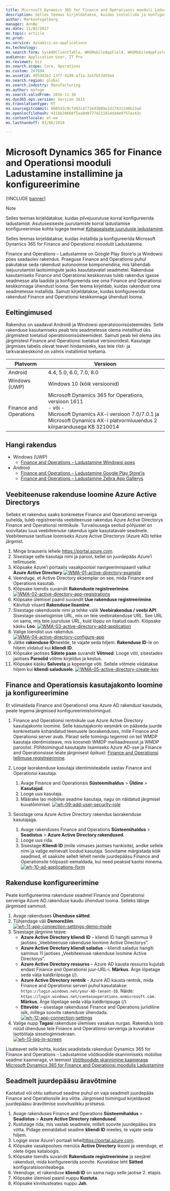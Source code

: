 ```yaml
---
title: Microsoft Dynamics 365 for Finance and Operationsi mooduli Ladustamine installimine ja konfigureerimine
description: Selles teemas kirjeldatakse, kuidas installida ja konfigureerida Microsoft Dynamics 365 for Finance and Operationsi moodulit Ladustamine.
author: MarkusFogelberg
manager: AnnBe
ms.date: 11/02/2017
ms.topic: article
ms.prod: 
ms.service: dynamics-ax-applications
ms.technology: 
ms.search.form: SysAADClientTable, WHSMobileAppField, WHSMobileAppFieldPriority, WHSRFMenu, WHSRFMenuItem, WHSWorker
audience: Application User, IT Pro
ms.reviewer: bis
ms.search.scope: Core, Operations
ms.custom: 267694
ms.assetid: d95d43b2-13ff-4189-a71a-3a1fb57d55ed
ms.search.region: global
ms.search.industry: Manufacturing
ms.author: mafoge
ms.search.validFrom: 2016-11-30
ms.dyn365.ops.version: Version 1611
ms.translationtype: HT
ms.sourcegitcommit: 608543c9cfd93c4772e93089e1d174312d8b23a6
ms.openlocfilehash: 411bb28668f5aa9d07774211814da4e9757ac43c
ms.contentlocale: et-ee
ms.lasthandoff: 03/06/2018

---
```


# <a name="install-and-configure-microsoft-dynamics-365-for-finance-and-operations-8211-warehousing"></a>Microsoft Dynamics 365 for Finance and Operationsi mooduli Ladustamine installimine ja konfigureerimine

[!INCLUDE [banner](../includes/banner.md)]

> [!NOTE]
> 
> Selles teemas kirjeldatakse, kuidas pilvejuurutuse korral konfigureerida ladustamist. Asutusesiseste juurutamiste korral ladustamise konfigureerimise kohta lugege teemat [Kohapealsete juurutuste ladustamine](../../dev-itpro/deployment/warehousing-for-on-premise-deployments.md).


Selles teemas kirjeldatakse, kuidas installida ja konfigureerida Microsoft Dynamics 365 for Finance and Operationsi moodulit Ladustamine.

Finance and Operations – Ladustamine on Google Play Store’is ja Windowsi poes saadaolev rakendus. Praeguse Finance and Operationsi puhul pakutakse seda rakendust autonoomse komponendina, mis tähendab isejuurutamist laotoimingute jaoks kasutatavatel seadmetel. Rakenduse kasutamiseks Finance and Operationsi keskkonnas tuleb rakendus igasse seadmesse alla laadida ja konfigureerida see oma Finance and Operationsi keskkonnaga ühendust looma. See teema kirjeldab, kuidas rakendust oma seadmetesse installida. Samuti kirjeldatakse, kuidas konfigureerida rakendust Finance and Operationsi keskkonnaga ühendust looma.

## <a name="prerequisites"></a>Eeltingimused
Rakendus on saadaval Androidi ja Windowsi operatsioonisüsteemides. Selle rakenduse kasutamiseks peab teie seadmetesse olema installitud üks järgmistest toetatud operatsioonisüsteemidest. Samuti peab teil olema üks järgmistest Finance and Operationsi toetatud versioonidest. Kasutage järgmises tabelis olevat teavet hindamiseks, kas teie riist- ja tarkvarakeskkond on valmis installimist toetama.

| Platvorm                    | Versioon                                                                                                                                                                     |
|-----------------------------|-----------------------------------------------------------------------------------------------------------------------------------------------------------------------------|
| Android                     | 4.4, 5.0, 6.0, 7.0, 8.0                                                                                                                                                     |
| Windows (UWP)               | Windows 10 (kõik versioonid)                                                                                                                                                   |
| Finance and Operations | Microsoft Dynamics 365 for Operations, versioon 1611 <br>- või - <br>Microsoft Dynamics AX-i versioon 7.0/7.0.1 ja Microsoft Dynamics AX-i platvormiuuendus 2 kiirparandusega KB 3210014 |

## <a name="get-the-app"></a>Hangi rakendus
-   Windows (UWP)
     - [Finance and Operations – Ladustamine Windowsi poes](https://www.microsoft.com/store/apps/9p1bffd5tstm)
-   Android
    - [Finance and Operations – Ladustamine Google Play Store’is](https://play.google.com/store/apps/details?id=com.Microsoft.Dynamics365forOperationsWarehousing)
    - [Finance and Operations – Ladustamine Zebra App Gallerys](https://appgallery.zebra.com/showcase/apps/146?type=showcase)

## <a name="create-a-web-service-application-in-azure-active-directory"></a>Veebiteenuse rakenduse loomine Azure Active Directorys
Selleks et rakendus saaks konkreetse Finance and Operationsi serveriga suhelda, tuleb registreerida veebiteenuse rakendus Azure Active Directorys Finance and Operationsi rentnikule. Turvalisusega seotud põhjustel on soovitatav luua veebiteenuse rakendus igale kasutatavale seadmele. Veebiteenuse taotluse loomiseks Azure Active Directorys (Azure AD) tehke järgmist.

1.  Minge brauseris lehele <https://portal.azure.com>.
2.  Sisestage selle kasutaja nimi ja parool, kellel on juurdepääs Azure’i tellimusele.
3.  Klõpsake Azure’i portaalis vasakpoolsel navigeerimispaanil valikut **Azure Active Directory**.[](./media/WMA-01-active-directory-example.png)[![WMA-01-active-directory-example](./media/WMA-01-active-directory-example.png )](./media/WMA-01-active-directory-example.png)
4.  Veenduge, et Active Directory eksemplar on see, mida Finance and Operations kasutab.
5.  Klõpsake loendis suvandit **Rakenduste registreerimine**. [![WMA-02-active-directory-app-registrations](./media/WMA-02-active-directory-app-registrations.png)](./media/WMA-02-active-directory-app-registrations.png)
6.  Klõpsake ülemisel paanil suvandit **Uue rakenduse registreerimine**. Käivitub viisard **Rakenduse lisamine**.
7.  Sisestage rakendusele nimi ja tehke valik **Veebirakendus / veebi API**. Sisestage sisselogimise URL, mis on teie veebirakenduse URL. See URL on sama, mis teie juurutuse URL, kuid lõppu on lisatud oauth. Klõpsake käsku **Loo**. [![WMA-03-active-directory-add-application](./media/WMA-03-active-directory-add-application.png)](./media/WMA-03-active-directory-add-application.png)
8.  Valige loendist uus rakendus. [![WMA-04-active-directory-configure-app](./media/WMA-04-active-directory-configure-app.png)](./media/WMA-04-active-directory-configure-app.png)
9.  Jätke **rakenduse ID**meelde, te vajate seda hiljem. **Rakenduse ID**-le on hiljem viidatud kui **kliendi ID**.
10. Klõpsake jaotises **Sätete paan** suvandit **Võtmed**. Looge võti, sisestades jaotises **Paroolid** võtme kirjeldus ja kestus. 
11. Klõpsake käsku **Salvesta** ja kopeerige võti. Sellele võtmele viidatakse hiljem kui **kliendi saladusele**. [![WMA-05-active-directory-create-key](./media/WMA-05-active-directory-create-key.png)](./media/WMA-05-active-directory-create-key.png)

## <a name="create-and-configure-a-user-account-in-finance-and-operations"></a>Finance and Operationsis kasutajakonto loomine ja konfigureerimine
Et võimaldada Finance and Operationsil oma Azure AD rakendust kasutada, peate tegema järgmised konfigureerimistoimingud.

1.  Finance and Operationsi rentnikule uue Azure Active Directory kasutajakonto loomine. Selle kasutajakonto eesmärk on pääseda juurde konkreetsele kohandatud teenusele laorakenduses, mille Finance and Operationsi server avab. Pärast selle toimingu tegemist on teil WMDP kasutaja identimisteave, mis koosneb WMDP meiliaadressist ja WMDP paroolist. Põhitoimingud kasutajate lisamiseks Azure AD-sse ja Finance and Operationsisse leiate järgmisest õpikust: [Finance and Operationsi tellimuse registreerimine](../../dev-itpro/dev-tools/sign-up-preview-subscription.md).
2.  Looge laorakenduse kasutaja identimisteabele vastav Finance and Operationsi kasutaja.
    1.  Avage Finance and Operationsis **Süsteemihaldus** &gt; **Üldine** &gt; **Kasutajad**.
    2.  Looge uus kasutaja.
    3.  Määrake lao mobiilse seadme kasutaja, nagu on näidatud järgmisel kuvatõmmisel. [![wh-09-add-user-security-role](./media/wh-09-add-user-security-role.png)](./media/wh-09-add-user-security-role.png)

3.  Seostage oma Azure Active Directory rakendus laorakenduse kasutajaga.
    1.  Avage rakenduses Finance and Operations **Süsteemihaldus** &gt; **Seadistus** &gt; **Azure Active Directory rakendused**.
    2.  Looge uus rida.
    3.  Sisestage **Kliendi ID** (mille viimases jaotises hankisite), andke sellele nimi ja valige eelnevalt loodud kasutaja. Soovitame märgistada kõik seadmed, et saaksite sellelt lehelt nende juurdepääsu Finance and Operationsile hõlpsasti eemaldada, kui need peaksid kaotsi minema. [![wh-10-ad-applications-form](./media/wh-10-ad-applications-form.png)](./media/wh-10-ad-applications-form.png)

## <a name="configure-the-application"></a>Rakenduse konfigureerimine
Peate konfigureerima rakenduse seadmel Finance and Operationsi serveriga Azure AD rakenduse kaudu ühendust looma. Selleks läbige järgmised sammud.

1.  Avage rakenduses **Ühenduse sätted**.
2.  Tühjendage väli **Demorežiim**. <br>[![wh-11-app-connection-settings-demo-mode](./media/wh-11-app-connection-settings-demo-mode-169x300.png)](./media/wh-11-app-connection-settings-demo-mode.png)
3.  Sisestage järgmine teave: 
    + **Azure Active Directory kliendi ID** – kliendi ID hangiti sammus 9 jaotises „Veebiteenuse rakenduse loomine Active Directorys”. 
    + **Azure Active Directory kliendi saladus** – kliendi saladus hangiti sammus 11 jaotises „Veebiteenuse rakenduse loomine Active Directorys”. 
    + **Azure Active Directory ressurss** – Azure AD kausta ressurss kujutab endast Finance and Operationsi juur-URL-i. **Märkus**. Ärge lõpetage seda välja kaldkriipsuga (/). 
    + **Azure Active Directory rentnik** - Azure AD kausta rentnik, mida Finance and Operationsi serveri puhul kasutatakse: `https://login.windows.net/your-AD-tenant-ID`. Näide: `https://login.windows.net/contosooperations.onmicrosoft.com.` 
    <br>**Märkus**. Ärge lõpetage seda välja kaldkriipsuga (/). 
    + **Ettevõte** – sisestage rakendusse Finance and Operations juriidiline isik, millega soovite rakenduse ühendada. <br>[![wh-12-app-connection-settings](./media/wh-12-app-connection-settings-169x300.png)](./media/wh-12-app-connection-settings.png)
4.  Valige nupp **Tagasi** rakenduse ülemises vasakus nurgas. Rakendus loob nüüd ühenduse teie Finance and Operationsi serveriga ja kuvatakse laotöötaja sisselogimisekraan. <br>[![wh-13-log-in-screen](./media/wh-13-log-in-screen-180x300.png)](./media/wh-13-log-in-screen.png)

Lisateavet selle kohta, kuidas seadistada rakendust Dynamics 365 for Finance and Operations – Ladustamine vöötkoodide skannimiseks mobiilse seadme kaameraga, vt teemast [Vöötkoodide skannimine kaameraga Microsoft Dynamics 365 for Finance and Operationsi moodulis Ladustamine](scan-bar-codes-using-a-camera.md)

## <a name="remove-access-for-a-device"></a>Seadmelt juurdepääsu äravõtmine
Kaotatud või ohtu sattunud seadme puhul on vaja seadmelt juurdepääs Finance and Operationsile ära võtta. Järgmised toimingud kirjeldavad juurdepääsu äravõtmise soovituslikku protsessi.

1.  Avage rakenduses Finance and Operations **Süsteemihaldus** &gt; **Seadistus** &gt; **Azure Active Directory rakendused**.
2.  Kustutage rida, mis vastab seadmele, millelt soovite juurdepääsu ära võtta. Pidage eemaldatud seadme **kliendi ID** meeles, te vajate seda hiljem.
3.  Logige sisse Azure’i portaali lehel<https://portal.azure.com>.
4.  Klõpsake vasakpoolses menüüs **Active Directory** ikooni ja veenduge, et olete õiges kataloogis.
5.  Klõpsake loendis suvandit **Rakenduste registreerimine** ja seejärel rakendust, mida konfigureerida soovite. Kuvatakse leht **Sätted** konfiguratsiooniteabega.
6.  Veenduge, et rakenduse **kliendi ID** on sama nagu selle jaotise 2. etapis.
7.  Klõpsake ülemisel paanil nuppu **Kustuta**.
8.  Klõpsake kinnitusteates nuppu **Jah**.

